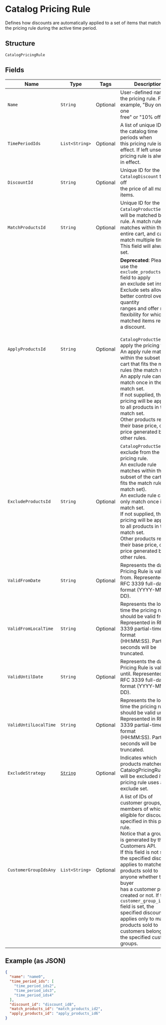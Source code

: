 
# Catalog Pricing Rule

Defines how discounts are automatically applied to a set of items that match the pricing rule
during the active time period.

## Structure

`CatalogPricingRule`

## Fields

| Name | Type | Tags | Description | Getter |
|  --- | --- | --- | --- | --- |
| `Name` | `String` | Optional | User-defined name for the pricing rule. For example, "Buy one get one<br>free" or "10% off". | String getName() |
| `TimePeriodIds` | `List<String>` | Optional | A list of unique IDs for the catalog time periods when<br>this pricing rule is in effect. If left unset, the pricing rule is always<br>in effect. | List<String> getTimePeriodIds() |
| `DiscountId` | `String` | Optional | Unique ID for the `CatalogDiscount` to take off<br>the price of all matched items. | String getDiscountId() |
| `MatchProductsId` | `String` | Optional | Unique ID for the `CatalogProductSet` that will be matched by this rule. A match rule<br>matches within the entire cart, and can match multiple times. This field will always be set. | String getMatchProductsId() |
| `ApplyProductsId` | `String` | Optional | __Deprecated__: Please use the `exclude_products_id` field to apply<br>an exclude set instead. Exclude sets allow better control over quantity<br>ranges and offer more flexibility for which matched items receive a discount.<br><br>`CatalogProductSet` to apply the pricing to.<br>An apply rule matches within the subset of the cart that fits the match rules (the match set).<br>An apply rule can only match once in the match set.<br>If not supplied, the pricing will be applied to all products in the match set.<br>Other products retain their base price, or a price generated by other rules. | String getApplyProductsId() |
| `ExcludeProductsId` | `String` | Optional | `CatalogProductSet` to exclude from the pricing rule.<br>An exclude rule matches within the subset of the cart that fits the match rules (the match set).<br>An exclude rule can only match once in the match set.<br>If not supplied, the pricing will be applied to all products in the match set.<br>Other products retain their base price, or a price generated by other rules. | String getExcludeProductsId() |
| `ValidFromDate` | `String` | Optional | Represents the date the Pricing Rule is valid from. Represented in RFC 3339 full-date format (YYYY-MM-DD). | String getValidFromDate() |
| `ValidFromLocalTime` | `String` | Optional | Represents the local time the pricing rule should be valid from. Represented in RFC 3339 partial-time format<br>(HH:MM:SS). Partial seconds will be truncated. | String getValidFromLocalTime() |
| `ValidUntilDate` | `String` | Optional | Represents the date the Pricing Rule is valid until. Represented in RFC 3339 full-date format (YYYY-MM-DD). | String getValidUntilDate() |
| `ValidUntilLocalTime` | `String` | Optional | Represents the local time the pricing rule should be valid until. Represented in RFC 3339 partial-time format<br>(HH:MM:SS). Partial seconds will be truncated. | String getValidUntilLocalTime() |
| `ExcludeStrategy` | [`String`](/doc/models/exclude-strategy.md) | Optional | Indicates which products matched by a CatalogPricingRule<br>will be excluded if the pricing rule uses an exclude set. | String getExcludeStrategy() |
| `CustomerGroupIdsAny` | `List<String>` | Optional | A list of IDs of customer groups, the members of which are eligible for discounts specified in this pricing rule.<br>Notice that a group ID is generated by the Customers API.<br>If this field is not set, the specified discount applies to matched products sold to anyone whether the buyer<br>has a customer profile created or not. If this `customer_group_ids_any` field is set, the specified discount<br>applies only to matched products sold to customers belonging to the specified customer groups. | List<String> getCustomerGroupIdsAny() |

## Example (as JSON)

```json
{
  "name": "name0",
  "time_period_ids": [
    "time_period_ids2",
    "time_period_ids3",
    "time_period_ids4"
  ],
  "discount_id": "discount_id8",
  "match_products_id": "match_products_id2",
  "apply_products_id": "apply_products_id6"
}
```

